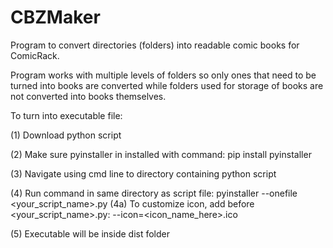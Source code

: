 # CBZMaker
Program to convert directories (folders) into readable comic books for ComicRack.

Program works with multiple levels of folders so only ones that need to be turned into books are converted 
while folders used for storage of books are not converted into books themselves.


To turn into executable file:

(1) Download python script

(2) Make sure pyinstaller in installed with command: pip install pyinstaller

(3) Navigate using cmd line to directory containing python script

(4) Run command in same directory as script file: pyinstaller --onefile <your_script_name>.py
  (4a) To customize icon, add before <your_script_name>.py: --icon=<icon_name_here>.ico

(5) Executable will be inside dist folder

